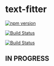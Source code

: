 # text-fitter

[![npm version](https://badge.fury.io/js/text-fitter.svg)](https://badge.fury.io/js/text-fitter)

[![Build Status](https://travis-ci.org/salomonelli/text-fitter.svg?branch=master)](https://travis-ci.org/salomonelli/text-fitter)


[![Build Status](https://travis-ci.org/salomonelli/text-fitter.svg?branch=master)](https://travis-ci.org/salomonelli/text-fitter)

## IN PROGRESS
